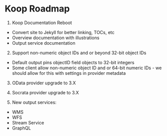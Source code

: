 # Koop Roadmap

1. Koop Documentation Reboot  
  * Convert site to Jekyll for better linking, TOCs, etc  
  * Overview documentation with illustrations
  * Output service documentation
2. Support non-numeric object IDs and or beyond 32-bit object IDs
  * Default output pins objectID field objects to 32-bit integers
  * Some client allow non-numeric object ID and or 64-bit numeric IDs - we should allow for this with settings in provider metadata
3. OData provider upgrade to 3.X  

4. Socrata provider upgrade to 3.X  

5. New output services: 
  * WMS
  * WFS
  * Stream Service
  * GraphQL

